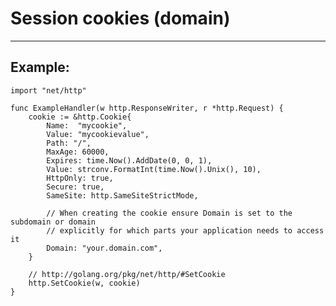 # Session cookies (domain)
-------

## Example:

	import "net/http"

	func ExampleHandler(w http.ResponseWriter, r *http.Request) {
        cookie := &http.Cookie{
            Name:  "mycookie",
            Value: "mycookievalue",
            Path: "/",
            MaxAge: 60000,
            Expires: time.Now().AddDate(0, 0, 1),
            Value: strconv.FormatInt(time.Now().Unix(), 10),
			HttpOnly: true,
            Secure: true,
			SameSite: http.SameSiteStrictMode,
            
            // When creating the cookie ensure Domain is set to the subdomain or domain
			// explicitly for which parts your application needs to access it
			Domain: "your.domain.com",
        }

        // http://golang.org/pkg/net/http/#SetCookie
        http.SetCookie(w, cookie)
	}
